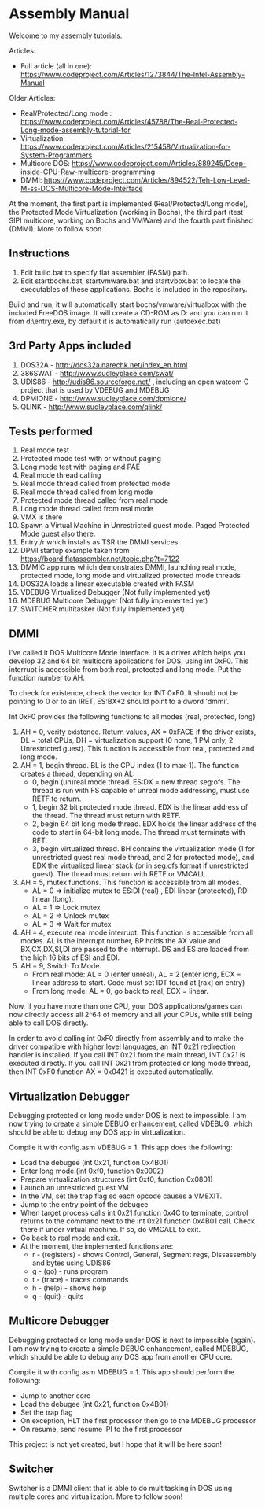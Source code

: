 # Assembly Manual
Welcome to my assembly tutorials.

Articles:
* Full article (all in one): https://www.codeproject.com/Articles/1273844/The-Intel-Assembly-Manual

Older Articles: 
* Real/Protected/Long mode : https://www.codeproject.com/Articles/45788/The-Real-Protected-Long-mode-assembly-tutorial-for
* Virtualization: https://www.codeproject.com/Articles/215458/Virtualization-for-System-Programmers
* Multicore DOS: https://www.codeproject.com/Articles/889245/Deep-inside-CPU-Raw-multicore-programming
* DMMI: https://www.codeproject.com/Articles/894522/Teh-Low-Level-M-ss-DOS-Multicore-Mode-Interface

At the moment, the first part is implemented (Real/Protected/Long mode), the Protected Mode Virtualization (working in Bochs), the third part (test SIPI multicore, working on Bochs and VMWare)
and the fourth part finished (DMMI). More to follow soon.

## Instructions
1. Edit build.bat to specify flat assembler (FASM) path.
2. Edit startbochs.bat, startvmware.bat and startvbox.bat to locate the executables of these applications. Bochs is included
in the repository.

Build and run, it will automatically start bochs/vmware/virtualbox with the included FreeDOS image. 
It will create a CD-ROM as D: and you can run it from d:\entry.exe, by default it is automatically run (autoexec.bat)

## 3rd Party Apps included
1. DOS32A - http://dos32a.narechk.net/index_en.html
2. 386SWAT - http://www.sudleyplace.com/swat/
3. UDIS86 - http://udis86.sourceforge.net/ , including an open watcom C project that is used by VDEBUG and MDEBUG
4. DPMIONE - http://www.sudleyplace.com/dpmione/
5. QLINK - http://www.sudleyplace.com/qlink/


## Tests performed
1. Real mode test
2. Protected mode test with or without paging
3. Long mode test with paging and PAE
4. Real mode thread calling
5. Real mode thread called from protected mode
6. Real mode thread called from long mode
7. Protected mode thread called from real mode
8. Long mode thread called from real mode
9. VMX is there
10. Spawn a Virtual Machine in Unrestricted guest mode. Paged Protected Mode guest also there.
11. Entry /r which installs as TSR the DMMI services
12. DPMI startup example taken from https://board.flatassembler.net/topic.php?t=7122
13. DMMIC app runs which demonstrates DMMI, launching real mode, protected mode, long mode and virtualized protected mode threads
14. DOS32A loads a linear executable created with FASM
15. VDEBUG Virtualized Debugger (Not fully implemented yet)
15. MDEBUG Multicore Debugger (Not fully implemented yet)
16. SWITCHER multitasker (Not fully implemented yet)

## DMMI
I've called it DOS Multicore Mode Interface. It is a driver which helps you develop 32 and 64 bit multicore applications for DOS, using int 0xF0. 
This interrupt is accessible from both real, protected and long mode. Put the function number to AH.

To check for existence, check the vector for INT 0xF0. It should not be pointing to 0 or to an IRET, ES:BX+2 should point to a dword 'dmmi'.

Int 0xF0 provides the following functions to all modes (real, protected, long)

1. AH = 0, verify existence. Return values, AX = 0xFACE if the driver exists, DL = total CPUs, DH = virtualization support (0 none, 1 PM only, 2 Unrestricted guest). This function is accessible from real, protected and long mode.
2. AH = 1, begin thread. BL is the CPU index (1 to max-1). The function creates a thread, depending on AL:
   * 0, begin (un)real mode thread. ES:DX = new thread seg:ofs. The thread is run with FS capable of unreal mode addressing, must use RETF to return.
   * 1, begin 32 bit protected mode thread. EDX is the linear address of the thread. The thread must return with RETF.
   * 2, begin 64 bit long mode thread. EDX holds the linear address of the code to start in 64-bit long mode. The thread must terminate with RET.
   * 3, begin virtualized thread. BH contains the virtualization mode (1 for unrestricted guest real mode thread, and 2 for protected mode), and EDX the virtualized linear stack (or in seg:ofs format if unrestricted guest). The thread must return with RETF or VMCALL.
3. AH = 5, mutex functions. This function is accessible from all modes.
    * AL = 0 => initialize mutex to ES:DI (real) , EDI linear (protected), RDI linear (long).
    * AL = 1 => Lock mutex
    * AL = 2 => Unlock mutex
    * AL = 3 => Wait for mutex
4. AH = 4, execute real mode interrupt. This function is accessible from all modes. AL is the interrupt number, BP holds the AX value and BX,CX,DX,SI,DI are passed to the interrupt. DS and ES are loaded from the high 16 bits of ESI and EDI.
4. AH = 9, Switch To Mode.
	* From real mode: AL = 0 (enter unreal), AL = 2 (enter long, ECX = linear address to start. Code must set IDT found at [rax] on entry)
	* From long mode: AL = 0, go back to real, ECX = linear. 

Now, if you have more than one CPU, your DOS applications/games can now directly access all 2^64 of memory and all your CPUs, while still being able to call DOS directly. 

In order to avoid calling int 0xF0 directly from assembly and to make the driver compatible with higher level languages, an INT 0x21 redirection handler is installed. 
If you call INT 0x21 from the main thread, INT 0x21 is executed directly. If you call INT 0x21 from protected or long mode thread, then INT 0xF0 function AX = 0x0421 is executed automatically.


## Virtualization Debugger
Debugging protected or long mode under DOS is next to impossible. I am now trying to create a simple DEBUG enhancement, called VDEBUG, which should be able to debug any DOS app in virtualization.

Compile it with config.asm VDEBUG = 1. This app does the following:

* Load the debugee (int 0x21, function 0x4B01)
* Enter long mode (int 0xf0, function 0x0902)
* Prepare virtualization structures (int 0xf0, function 0x0801)
* Launch an unrestricted guest VM
* In the VM, set the trap flag so each opcode causes a VMEXIT.
* Jump to the entry point of the debugee 
* When target process calls int 0x21 function 0x4C to terminate, control returns to the command next to the int 0x21 function 0x4B01 call. Check there if under virtual machine. If so, do VMCALL to exit.
* Go back to real mode and exit.
* At the moment, the implemented functions are:
	* r - (registers) - shows Control, General, Segment regs, Dissassembly and bytes using UDIS86
	* g - (go) - runs program
	* t - (trace) - traces commands 
	* h - (help) - shows help
	* q - (quit) - quits


## Multicore Debugger
Debugging protected or long mode under DOS is next to impossible (again). I am now trying to create a simple DEBUG enhancement, called MDEBUG, which should be able to debug any DOS app from another CPU core.

Compile it with config.asm MDEBUG = 1. This app should perform the following:

* Jump to another core
* Load the debugee (int 0x21, function 0x4B01)
* Set the trap flag
* On exception, HLT the first processor then go to the MDEBUG processor
* On resume, send resume IPI to the first processor

This project is not yet created, but I hope that it will be here soon!

## Switcher
Switcher is a DMMI client that is able to do multitasking in DOS using multiple cores and virtualization.
More to follow soon!






